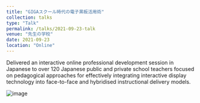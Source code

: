 ```yaml
---
title: "GIGAスクール時代の電子黒板活用術"
collection: talks
type: "Talk"
permalink: /talks/2021-09-23-talk
venue: "先生の学校"
date: 2021-09-23
location: "Online"
---
```


Delivered an interactive online professional development session in Japanese to over 120 Japanese public and private school teachers focused on pedagogical approaches for effectively integrating interactive display technology into face-to-face and hybridised instructional delivery models.

![image](https://github.com/user-attachments/assets/228ee654-d07e-438a-a268-d451ed127a10)
